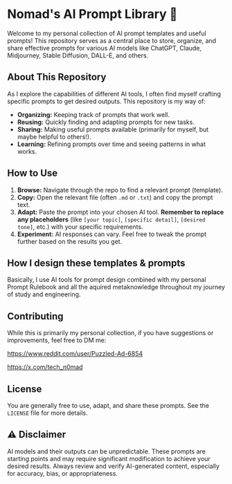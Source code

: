 # Nomad's AI Prompt Library 🧠

Welcome to my personal collection of AI prompt templates and useful prompts! This repository serves as a central place to store, organize, and share effective prompts for various AI models like ChatGPT, Claude, Midjourney, Stable Diffusion, DALL-E, and others.

## About This Repository

As I explore the capabilities of different AI tools, I often find myself crafting specific prompts to get desired outputs. This repository is my way of:

*   **Organizing:** Keeping track of prompts that work well.
*   **Reusing:** Quickly finding and adapting prompts for new tasks.
*   **Sharing:** Making useful prompts available (primarily for myself, but maybe helpful to others!).
*   **Learning:** Refining prompts over time and seeing patterns in what works.

## How to Use

1.  **Browse:** Navigate through the repo to find a relevant prompt (template).
2.  **Copy:** Open the relevant file (often `.md` or `.txt`) and copy the prompt text.
3.  **Adapt:** Paste the prompt into your chosen AI tool. **Remember to replace any placeholders** (like `[your topic]`, `[specific detail]`, `[desired tone]`, etc.) with your specific requirements.
4.  **Experiment:** AI responses can vary. Feel free to tweak the prompt further based on the results you get.

## How I design these templates & prompts

Basically, I use AI tools for prompt design combined with my personal Prompt Rulebook and all the aquired metaknowledge throughout my journey of study and engineering.

## Contributing

While this is primarily my personal collection, if you have suggestions or improvements, feel free to DM me:

https://www.reddit.com/user/Puzzled-Ad-6854

https://x.com/tech_n0mad

## License

You are generally free to use, adapt, and share these prompts. See the `LICENSE` file for more details. 

## ⚠️ Disclaimer

AI models and their outputs can be unpredictable. These prompts are starting points and may require significant modification to achieve your desired results. Always review and verify AI-generated content, especially for accuracy, bias, or appropriateness.
